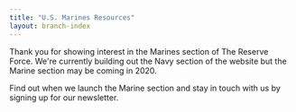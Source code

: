 ```yaml
---
title: "U.S. Marines Resources"
layout: branch-index
---
```


Thank you for showing interest in the Marines section of The Reserve Force.
We're currently building out the Navy section of the website but the Marine section may be coming in 2020.

Find out when we launch the Marine section and stay in touch with us by signing up for our newsletter.

